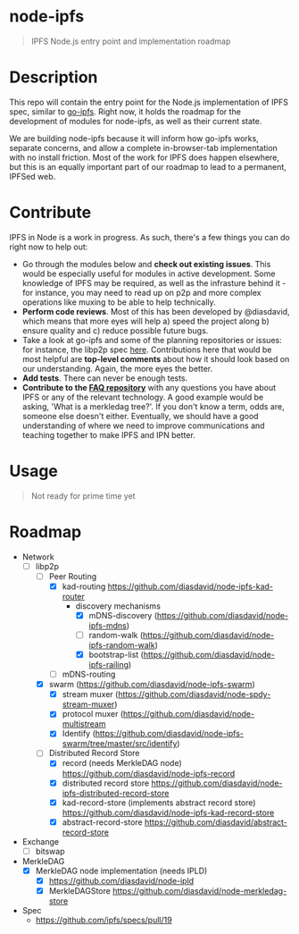 node-ipfs
=========

> IPFS Node.js entry point and implementation roadmap

# Description

This repo will contain the entry point for the Node.js implementation of IPFS spec, similar to [go-ipfs](https://github.com/ipfs/go-ipfs). Right now, it holds the roadmap for the development of modules for node-ipfs, as well as their current state.

We are building node-ipfs because it will inform how go-ipfs works, separate concerns, and allow a complete in-browser-tab implementation with no install friction. Most of the work for IPFS does happen elsewhere, but this is an equally important part of our roadmap to lead to a permanent, IPFSed web.

# Contribute

IPFS in Node is a work in progress. As such, there's a few things you can do right now to help out:

  * Go through the modules below and **check out existing issues**. This would be especially useful for modules in active development. Some knowledge of IPFS may be required, as well as the infrasture behind it - for instance, you may need to read up on p2p and more complex operations like muxing to be able to help technically.
  * **Perform code reviews**. Most of this has been developed by @diasdavid, which means that more eyes will help a) speed the project along b) ensure quality and c) reduce possible future bugs.
  * Take a look at go-ipfs and some of the planning repositories or issues: for instance, the libp2p spec [here](https://github.com/ipfs/specs/pull/19). Contributions here that would be most helpful are **top-level comments** about how it should look based on our understanding. Again, the more eyes the better.
  * **Add tests**. There can never be enough tests.
  * **Contribute to the [FAQ repository](https://github.com/ipfs/faq/issues)** with any questions you have about IPFS or any of the relevant technology. A good example would be asking, 'What is a merkledag tree?'. If you don't know a term, odds are, someone else doesn't either. Eventually, we should have a good understanding of where we need to improve communications and teaching together to make IPFS and IPN better.

# Usage

> Not ready for prime time yet


# Roadmap

- Network
  - [ ] libp2p
    - [ ] Peer Routing
      - [x] kad-routing https://github.com/diasdavid/node-ipfs-kad-router
        - discovery mechanisms
          - [x] mDNS-discovery (https://github.com/diasdavid/node-ipfs-mdns)
          - [ ] random-walk (https://github.com/diasdavid/node-ipfs-random-walk)
          - [x] bootstrap-list (https://github.com/diasdavid/node-ipfs-railing)
      - [ ] mDNS-routing
    - [x] swarm (https://github.com/diasdavid/node-ipfs-swarm)
      - [x] stream muxer (https://github.com/diasdavid/node-spdy-stream-muxer)
      - [x] protocol muxer (https://github.com/diasdavid/node-multistream
      - [x] Identify (https://github.com/diasdavid/node-ipfs-swarm/tree/master/src/identify)
    - [ ] Distributed Record Store
      - [x] record (needs MerkleDAG node) https://github.com/diasdavid/node-ipfs-record
      - [x] distributed record store https://github.com/diasdavid/node-ipfs-distributed-record-store
      - [x] kad-record-store (implements abstract record store) https://github.com/diasdavid/node-ipfs-kad-record-store
      - [x] abstract-record-store https://github.com/diasdavid/abstract-record-store
- Exchange
  - [ ] bitswap
- MerkleDAG
  - [x] MerkleDAG node implementation (needs IPLD)
    - [x] https://github.com/diasdavid/node-ipld
    - [x] MerkleDAGStore https://github.com/diasdavid/node-merkledag-store
- Spec
  - https://github.com/ipfs/specs/pull/19

